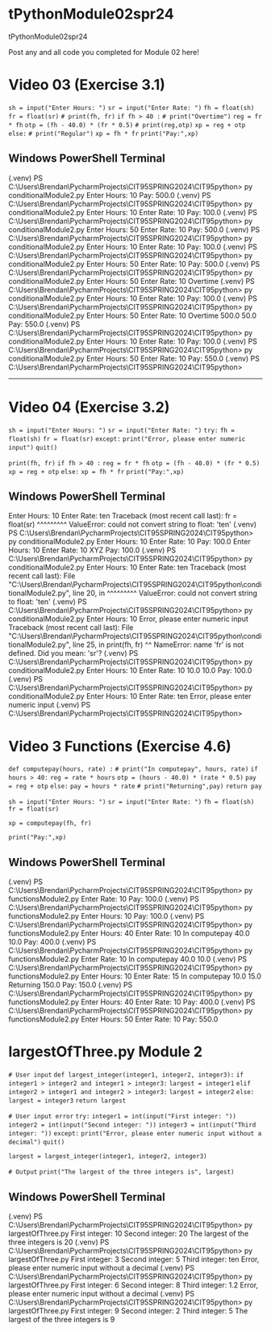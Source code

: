 # tPythonModule02spr24
tPythonModule02spr24

Post any and all code you completed for Module 02 here!

# Video 03 (Exercise 3.1)

`sh = input("Enter Hours: ")`
`sr = input("Enter Rate: ")`
`fh = float(sh)`
`fr = float(sr)`
`# print(fh, fr)`
`if fh > 40 :`
    `# print("Overtime")`
    `reg = fr * fh`
    `otp = (fh - 40.0) * (fr * 0.5)`
    `# print(reg,otp)`
    `xp = reg + otp`
`else:`
    `# print("Regular")`
    `xp = fh * fr`
`print("Pay:",xp)`

## Windows PowerShell Terminal

(.venv) PS C:\Users\Brendan\PycharmProjects\CIT95SPRING2024\CIT95python> py conditionalModule2.py
Enter Hours: 10
Pay: 500.0
(.venv) PS C:\Users\Brendan\PycharmProjects\CIT95SPRING2024\CIT95python> py conditionalModule2.py
Enter Hours: 10
Enter Rate: 10
Pay: 100.0
(.venv) PS C:\Users\Brendan\PycharmProjects\CIT95SPRING2024\CIT95python> py conditionalModule2.py
Enter Hours: 50
Enter Rate: 10
Pay: 500.0
(.venv) PS C:\Users\Brendan\PycharmProjects\CIT95SPRING2024\CIT95python> py conditionalModule2.py
Enter Hours: 10
Enter Rate: 10
Pay: 100.0
(.venv) PS C:\Users\Brendan\PycharmProjects\CIT95SPRING2024\CIT95python> py conditionalModule2.py
Enter Hours: 50
Enter Rate: 10
Pay: 500.0
(.venv) PS C:\Users\Brendan\PycharmProjects\CIT95SPRING2024\CIT95python> py conditionalModule2.py
Enter Hours: 50
Enter Rate: 10
Overtime
(.venv) PS C:\Users\Brendan\PycharmProjects\CIT95SPRING2024\CIT95python> py conditionalModule2.py
Enter Hours: 10
Enter Rate: 10
Pay: 100.0
(.venv) PS C:\Users\Brendan\PycharmProjects\CIT95SPRING2024\CIT95python> py conditionalModule2.py
Enter Hours: 50
Enter Rate: 10
Overtime
500.0 50.0
Pay: 550.0
(.venv) PS C:\Users\Brendan\PycharmProjects\CIT95SPRING2024\CIT95python> py conditionalModule2.py
Enter Hours: 10
Enter Rate: 10
Pay: 100.0
(.venv) PS C:\Users\Brendan\PycharmProjects\CIT95SPRING2024\CIT95python> py conditionalModule2.py
Enter Hours: 50
Enter Rate: 10
Pay: 550.0
(.venv) PS C:\Users\Brendan\PycharmProjects\CIT95SPRING2024\CIT95python>

---

# Video 04 (Exercise 3.2)

`sh = input("Enter Hours: ")`
`sr = input("Enter Rate: ")`
`try:`
    `fh = float(sh)`
    `fr = float(sr)`
`except:`
    `print("Error, please enter numeric input")`
    `quit()`

`print(fh, fr)`
`if fh > 40 :`
    `reg = fr * fh`
    `otp = (fh - 40.0) * (fr * 0.5)`
    `xp = reg + otp`
`else:`
    `xp = fh * fr`
`print("Pay:",xp)`

## Windows PowerShell Terminal

Enter Hours: 10
Enter Rate: ten
Traceback (most recent call last):
    fr = float(sr)
         ^^^^^^^^^
ValueError: could not convert string to float: 'ten'
(.venv) PS C:\Users\Brendan\PycharmProjects\CIT95SPRING2024\CIT95python> py conditionalModule2.py
Enter Hours: 10
Enter Rate: 10
Pay: 100.0
Enter Hours: 10
Enter Rate: 10
XYZ Pay: 100.0
(.venv) PS C:\Users\Brendan\PycharmProjects\CIT95SPRING2024\CIT95python> py conditionalModule2.py
Enter Hours: 10
Enter Rate: ten
Traceback (most recent call last):
  File "C:\Users\Brendan\PycharmProjects\CIT95SPRING2024\CIT95python\conditionalModule2.py", line 20, in <module>
         ^^^^^^^^^
ValueError: could not convert string to float: 'ten'
(.venv) PS C:\Users\Brendan\PycharmProjects\CIT95SPRING2024\CIT95python> py conditionalModule2.py
Enter Hours: 10
Error, please enter numeric input
Traceback (most recent call last):
  File "C:\Users\Brendan\PycharmProjects\CIT95SPRING2024\CIT95python\conditionalModule2.py", line 25, in <module>
    print(fh, fr)
              ^^
NameError: name 'fr' is not defined. Did you mean: 'sr'?
(.venv) PS C:\Users\Brendan\PycharmProjects\CIT95SPRING2024\CIT95python> py conditionalModule2.py
Enter Hours: 10
Enter Rate: 10
10.0 10.0
Pay: 100.0
(.venv) PS C:\Users\Brendan\PycharmProjects\CIT95SPRING2024\CIT95python> py conditionalModule2.py
Enter Hours: 10
Enter Rate: ten
Error, please enter numeric input
(.venv) PS C:\Users\Brendan\PycharmProjects\CIT95SPRING2024\CIT95python>

# Video 3 Functions (Exercise 4.6)

`def computepay(hours, rate) :`
    `# print("In computepay", hours, rate)`
    `if hours > 40:`
        `reg = rate * hours`
        `otp = (hours - 40.0) * (rate * 0.5)`
       `pay = reg + otp`
    `else:`
        `pay = hours * rate`
    `# print("Returning",pay)`
    `return pay`

`sh = input("Enter Hours: ")`
`sr = input("Enter Rate: ")`
`fh = float(sh)`
`fr = float(sr)`

`xp = computepay(fh, fr)`

`print("Pay:",xp)`

## Windows PowerShell Terminal

(.venv) PS C:\Users\Brendan\PycharmProjects\CIT95SPRING2024\CIT95python> py functionsModule2.py
Enter Rate: 10
Pay: 100.0
(.venv) PS C:\Users\Brendan\PycharmProjects\CIT95SPRING2024\CIT95python> py functionsModule2.py
Enter Hours: 10
Pay: 100.0
(.venv) PS C:\Users\Brendan\PycharmProjects\CIT95SPRING2024\CIT95python> py functionsModule2.py
Enter Hours: 40
Enter Rate: 10
In computepay 40.0 10.0
Pay: 400.0
(.venv) PS C:\Users\Brendan\PycharmProjects\CIT95SPRING2024\CIT95python> py functionsModule2.py
Enter Rate: 10
In computepay 40.0 10.0
(.venv) PS C:\Users\Brendan\PycharmProjects\CIT95SPRING2024\CIT95python> py functionsModule2.py
Enter Hours: 10
Enter Rate: 15
In computepay 10.0 15.0
Returning 150.0
Pay: 150.0
(.venv) PS C:\Users\Brendan\PycharmProjects\CIT95SPRING2024\CIT95python> py functionsModule2.py
Enter Hours: 40
Enter Rate: 10
Pay: 400.0
(.venv) PS C:\Users\Brendan\PycharmProjects\CIT95SPRING2024\CIT95python> py functionsModule2.py
Enter Hours: 50
Enter Rate: 10
Pay: 550.0

# largestOfThree.py Module 2

`# User input`
`def largest_integer(integer1, integer2, integer3):`
   `if integer1 > integer2 and integer1 > integer3:`
        `largest = integer1`
    `elif integer2 > integer1 and integer2 > integer3:`
        `largest = integer2`
    `else:`
        `largest = integer3`
    `return largest`

`# User input error`
`try:`
    `integer1 = int(input("First integer: "))`
    `integer2 = int(input("Second integer: "))`
    `integer3 = int(input("Third integer: "))`
`except:`
    `print("Error, please enter numeric input without a decimal")`
    `quit()`

`largest = largest_integer(integer1, integer2, integer3)`

`# Output`
`print("The largest of the three integers is", largest)`

## Windows PowerShell Terminal

(.venv) PS C:\Users\Brendan\PycharmProjects\CIT95SPRING2024\CIT95python> py largestOfThree.py
First integer: 10
Second integer: 20
The largest of the three integers is 20
(.venv) PS C:\Users\Brendan\PycharmProjects\CIT95SPRING2024\CIT95python> py largestOfThree.py
First integer: 3
Second integer: 5
Third integer: ten
Error, please enter numeric input without a decimal
(.venv) PS C:\Users\Brendan\PycharmProjects\CIT95SPRING2024\CIT95python> py largestOfThree.py
First integer: 6
Second integer: 8
Third integer: 1.2
Error, please enter numeric input without a decimal
(.venv) PS C:\Users\Brendan\PycharmProjects\CIT95SPRING2024\CIT95python> py largestOfThree.py
First integer: 9
Second integer: 2
Third integer: 5
The largest of the three integers is 9
